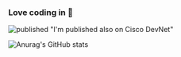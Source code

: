 ### Love coding in :snake: 
![published](https://static.production.devnetcloud.com/codeexchange/assets/images/devnet-published.svg) "I'm published also on Cisco DevNet"

![Anurag's GitHub stats](https://github-readme-stats.vercel.app/api?username=ste-giraldo&show_icons=true)

<!--
**ste-giraldo/ste-giraldo** is a ✨ _special_ ✨ repository because its `README.md` (this file) appears on your GitHub profile.

Here are some ideas to get you started:

- 🔭 I’m currently working on ...
- 🌱 I’m currently learning ...
- 👯 I’m looking to collaborate on ...
- 🤔 I’m looking for help with ...
- 💬 Ask me about ...
- 📫 How to reach me: ...
- 😄 Pronouns: ...
- ⚡ Fun fact: ...
-->
